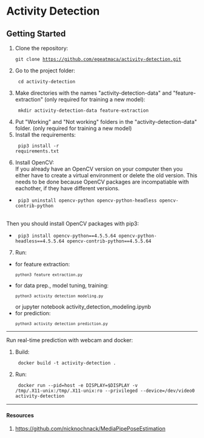 # Activity Detection
## Getting Started
1. Clone the repository: <pre><code>git clone https://github.com/egeatmaca/activity-detection.git</code></pre>
2. Go to the project folder: <pre><code> cd activity-detection </code></pre>
3. Make directories with the names "activity-detection-data" and "feature-extraction" (only required for training a new model): <pre><code> mkdir activity-detection-data feature-extraction  </code></pre> 
4. Put "Working" and "Not working" folders in the "activity-detection-data" folder. (only required for training a new model)
5. Install the requirements: <pre><code> pip3 install -r requirements.txt </code></pre> 
6. Install OpenCV:
<br/>If you already have an OpenCV version on your computer then you either have to create a virtual environment or delete the old version.
This needs to be done because OpenCV packages are incompatiable with eachother, if they have different versions.
- <pre><code> pip3 uninstall opencv-python opencv-python-headless opencv-contrib-python </code></pre> 
<br/>Then you should install OpenCV packages with pip3:
- <pre><code> pip3 install opencv-python==4.5.5.64 opencv-python-headless==4.5.5.64 opencv-contrib-python==4.5.5.64 </code></pre> 
7. Run: 
* for feature extraction: <pre><code>``` python3 feature_extraction.py ```</code></pre> 
* for data prep., model tuning, training: <pre><code>``` python3 activity_detection_modeling.py ```</code></pre> 
 or  jupyter notebook activity_detection_modeling.ipynb 
* for prediction: <pre><code>``` python3 activity_detection_prediction.py ```</code></pre> 

---

Run real-time prediction with webcam and docker:
1. Build:  <pre><code> docker build -t activity-detection . </code></pre>
2. Run: <pre><code> docker run --pid=host -e DISPLAY=$DISPLAY -v /tmp/.X11-unix:/tmp/.X11-unix:ro --privileged --device=/dev/video0 activity-detection </code></pre> 

---
#### Resources
1. https://github.com/nicknochnack/MediaPipePoseEstimation

<pre><code>  </code></pre>
